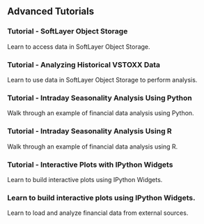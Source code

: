 
## Advanced Tutorials 
 
### Tutorial - SoftLayer Object Storage 
 
Learn to access data in SoftLayer Object Storage. 
 
### Tutorial - Analyzing Historical VSTOXX Data
 
Learn to use data in SoftLayer Object Storage to perform analysis.

### Tutorial - Intraday Seasonality Analysis Using Python
 
Walk through an example of financial data analysis using Python. 

### Tutorial - Intraday Seasonality Analysis Using R

Walk through an example of financial data analysis using R. 

### Tutorial - Interactive Plots with IPython Widgets

Learn to build interactive plots using IPython Widgets. 

### Learn to build interactive plots using IPython Widgets.

Learn to load and analyze financial data from external sources. 
